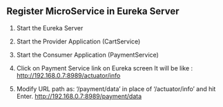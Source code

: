 Register MicroService in Eureka Server
--------------------------------------

1) Start the Eureka Server

2) Start the Provider Application (CartService)

3) Start the Consumer Application (PaymentService)

4) Click on Payment Service link on Eureka screen
It will be like : http://192.168.0.7:8989/actuator/info

5) Modify URL path as: ‘/payment/data’ in place of ‘/actuator/info’ and hit Enter.
http://192.168.0.7:8989/payment/data